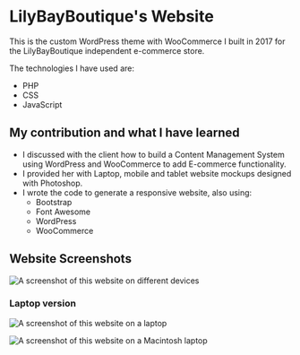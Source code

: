 # LilyBayBoutique's Website

This is the custom WordPress theme with WooCommerce I built in 2017 for the LilyBayBoutique independent e-commerce store.

The technologies I have used are:

* PHP
* CSS
* JavaScript


## My contribution and what I have learned

* I discussed with the client how to build a Content Management System using WordPress and WooCommerce to add E-commerce functionality.
* I provided her with Laptop, mobile and tablet website mockups designed with Photoshop.
* I wrote the code to generate a responsive website, also using:
  * Bootstrap
  * Font Awesome
  * WordPress
  * WooCommerce


## Website Screenshots
<space><space>

![A screenshot of this website on different devices](https://github.com/paologhidoni/lilibayboutique/blob/main/lilybayboutique-theme/assets/img/lily-case-study.jpg)

### Laptop version

![A screenshot of this website on a laptop](https://github.com/paologhidoni/lilibayboutique/blob/main/lilybayboutique-theme/assets/img/lily-laptop.png)

![A screenshot of this website on a Macintosh laptop](https://github.com/paologhidoni/lilibayboutique/blob/main/lilybayboutique-theme/assets/img/lily-mac.png)














